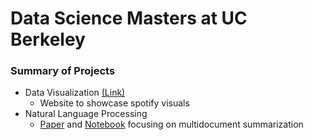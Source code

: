 # Data Science Masters at UC Berkeley

### Summary of Projects

- Data Visualization <a href="https://people.ischool.berkeley.edu/~asozer/">(Link)</a> 
  - Website to showcase spotify visuals 
- Natural Language Processing 
  - [Paper](Data_Science_Masters/Natural_Language_Processing_with_Deep_Learning/Final_Project/Inverse_Hierarchical_MutiDocument_Summarization.pdf) and [Notebook](docs/CONTRIBUTING.md) focusing on multidocument summarization
